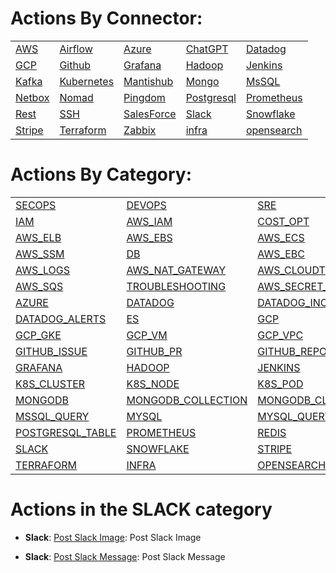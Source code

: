 # Actions By Connector:
| | | | | | 
 | ---| ---| ---| ---| ---| 
 | [AWS](action_AWS.md) | [Airflow](action_Airflow.md) | [Azure](action_Azure.md) | [ChatGPT](action_ChatGPT.md) | [Datadog](action_Datadog.md) | [ElasticSearch](action_ElasticSearch.md) |
 | [GCP](action_GCP.md) | [Github](action_Github.md) | [Grafana](action_Grafana.md) | [Hadoop](action_Hadoop.md) | [Jenkins](action_Jenkins.md) | [Jira](action_Jira.md) |
 | [Kafka](action_Kafka.md) | [Kubernetes](action_Kubernetes.md) | [Mantishub](action_Mantishub.md) | [Mongo](action_Mongo.md) | [MsSQL](action_MsSQL.md) | [MySQL](action_MySQL.md) |
 | [Netbox](action_Netbox.md) | [Nomad](action_Nomad.md) | [Pingdom](action_Pingdom.md) | [Postgresql](action_Postgresql.md) | [Prometheus](action_Prometheus.md) | [Redis](action_Redis.md) |
 | [Rest](action_Rest.md) | [SSH](action_SSH.md) | [SalesForce](action_SalesForce.md) | [Slack](action_Slack.md) | [Snowflake](action_Snowflake.md) | [Splunk](action_Splunk.md) |
 | [Stripe](action_Stripe.md) | [Terraform](action_Terraform.md) | [Zabbix](action_Zabbix.md) | [infra](action_infra.md) | [opensearch](action_opensearch.md) | 

 
 # Actions By Category: 
| | | | | | 
 | ---| ---| ---| ---| ---| 
 | [SECOPS](action_SECOPS.md) | [DEVOPS](action_DEVOPS.md) | [SRE](action_SRE.md) | [AWS](action_AWS.md) | [AWS_S3](action_AWS_S3.md) | [AWS_EC2](action_AWS_EC2.md) |
 | [IAM](action_IAM.md) | [AWS_IAM](action_AWS_IAM.md) | [COST_OPT](action_COST_OPT.md) | [AWS_ACM](action_AWS_ACM.md) | [AWS_CLOUDWATCH](action_AWS_CLOUDWATCH.md) | [AWS_REDSHIFT](action_AWS_REDSHIFT.md) |
 | [AWS_ELB](action_AWS_ELB.md) | [AWS_EBS](action_AWS_EBS.md) | [AWS_ECS](action_AWS_ECS.md) | [AWS_EKS](action_AWS_EKS.md) | [AWS_EMR](action_AWS_EMR.md) | [AWS_CLI](action_AWS_CLI.md) |
 | [AWS_SSM](action_AWS_SSM.md) | [DB](action_DB.md) | [AWS_EBC](action_AWS_EBC.md) | [AWS_VPC](action_AWS_VPC.md) | [CLOUDOPS](action_CLOUDOPS.md) | [AWS_ASG](action_AWS_ASG.md) |
 | [AWS_LOGS](action_AWS_LOGS.md) | [AWS_NAT_GATEWAY](action_AWS_NAT_GATEWAY.md) | [AWS_CLOUDTRAIL](action_AWS_CLOUDTRAIL.md) | [AWS_DYNAMODB](action_AWS_DYNAMODB.md) | [AWS_LAMBDA](action_AWS_LAMBDA.md) | [AWS_RDS](action_AWS_RDS.md) |
 | [AWS_SQS](action_AWS_SQS.md) | [TROUBLESHOOTING](action_TROUBLESHOOTING.md) | [AWS_SECRET_MANAGER](action_AWS_SECRET_MANAGER.md) | [AWS_STS](action_AWS_STS.md) | [AWS_POSTGRES](action_AWS_POSTGRES.md) | [AIRFLOW](action_AIRFLOW.md) |
 | [AZURE](action_AZURE.md) | [DATADOG](action_DATADOG.md) | [DATADOG_INCIDENT](action_DATADOG_INCIDENT.md) | [DATADOG_EVENT](action_DATADOG_EVENT.md) | [DATADOG_METRICS](action_DATADOG_METRICS.md) | [DATADOG_MONITOR](action_DATADOG_MONITOR.md) |
 | [DATADOG_ALERTS](action_DATADOG_ALERTS.md) | [ES](action_ES.md) | [GCP](action_GCP.md) | [GCP_IAM](action_GCP_IAM.md) | [GCP_BUCKET](action_GCP_BUCKET.md) | [GCP_FILE_STORE](action_GCP_FILE_STORE.md) |
 | [GCP_GKE](action_GCP_GKE.md) | [GCP_VM](action_GCP_VM.md) | [GCP_VPC](action_GCP_VPC.md) | [GCP_SECRET](action_GCP_SECRET.md) | [GCP_SHEETS](action_GCP_SHEETS.md) | [GITHUB](action_GITHUB.md) |
 | [GITHUB_ISSUE](action_GITHUB_ISSUE.md) | [GITHUB_PR](action_GITHUB_PR.md) | [GITHUB_REPO](action_GITHUB_REPO.md) | [GITHUB_TEAM](action_GITHUB_TEAM.md) | [GITHUB_USER](action_GITHUB_USER.md) | [GITHUB_ORG](action_GITHUB_ORG.md) |
 | [GRAFANA](action_GRAFANA.md) | [HADOOP](action_HADOOP.md) | [JENKINS](action_JENKINS.md) | [JIRA](action_JIRA.md) | [KAFKA](action_KAFKA.md) | [K8S](action_K8S.md) |
 | [K8S_CLUSTER](action_K8S_CLUSTER.md) | [K8S_NODE](action_K8S_NODE.md) | [K8S_POD](action_K8S_POD.md) | [K8S_PVC](action_K8S_PVC.md) | [K8S_KUBECTL](action_K8S_KUBECTL.md) | [K8S_NAMESPACE](action_K8S_NAMESPACE.md) |
 | [MONGODB](action_MONGODB.md) | [MONGODB_COLLECTION](action_MONGODB_COLLECTION.md) | [MONGODB_CLUSTER](action_MONGODB_CLUSTER.md) | [MONGODB_DOCUMENT](action_MONGODB_DOCUMENT.md) | [MONGODB_QUERY](action_MONGODB_QUERY.md) | [MSSQL](action_MSSQL.md) |
 | [MSSQL_QUERY](action_MSSQL_QUERY.md) | [MYSQL](action_MYSQL.md) | [MYSQL_QUERY](action_MYSQL_QUERY.md) | [PINGDOM](action_PINGDOM.md) | [POSTGRESQL](action_POSTGRESQL.md) | [POSTGRESQL_QUERY](action_POSTGRESQL_QUERY.md) |
 | [POSTGRESQL_TABLE](action_POSTGRESQL_TABLE.md) | [PROMETHEUS](action_PROMETHEUS.md) | [REDIS](action_REDIS.md) | [REST](action_REST.md) | [SSH](action_SSH.md) | [SALESFORCE](action_SALESFORCE.md) |
 | [SLACK](action_SLACK.md) | [SNOWFLAKE](action_SNOWFLAKE.md) | [STRIPE](action_STRIPE.md) | [STRIPE_CHARGE](action_STRIPE_CHARGE.md) | [STRIPE_DISPUTE](action_STRIPE_DISPUTE.md) | [STRIPE_REFUND](action_STRIPE_REFUND.md) |
 | [TERRAFORM](action_TERRAFORM.md) | [INFRA](action_INFRA.md) | [OPENSEARCH](action_OPENSEARCH.md) | 


 # Actions in the SLACK category
* **Slack**: [Post Slack Image](/Slack/legos/slack_post_image/README.md): Post Slack Image

* **Slack**: [Post Slack Message](/Slack/legos/slack_post_message/README.md): Post Slack Message

